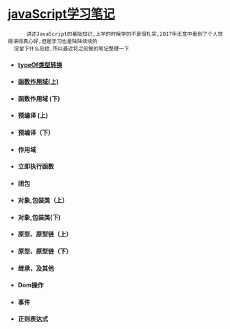 # [javaScript学习笔记](https://ke.qq.com/course/231577?taid=2841395744442521)


          讲述JavaScript的基础知识,上学的时候学的不是很扎实,2017年无意中看到了个人觉得讲得真心好,但是学习也是陆陆续续的
      没留下什么总结,所以最近将之前做的笔记整理一下 
      
   
  
  - ####  [typeOf类型转换](https://github.com/yuxl01/read-Notes/blob/master/vedio/.JavaScript/TypeOf%20%E7%B1%BB%E5%9E%8B%E8%BD%AC%E6%8D%A2.md)
- #### [函数作用域(上)](.JavaScript/函数作用域(上).md)
- #### 函数作用域 (下)
- #### 预编译 (上)
- #### 预编译（下）
- #### 作用域 
- #### 立即执行函数
- #### 闭包
- #### 对象,包装类（上）
- #### 对象,包装类(下)
- #### 原型、原型链（上）
- #### 原型、原型链（下）
- #### 继承，及其他
- #### Dom操作
- #### 事件 
- #### 正则表达式

